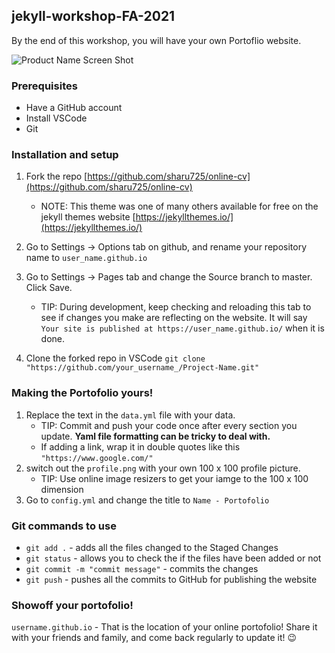 ## jekyll-workshop-FA-2021

By the end of this workshop, you will have your own Portoflio website.

![Product Name Screen Shot][sample]

### Prerequisites
* Have a GitHub account
* Install VSCode
* Git

### Installation and setup
1. Fork the repo [https://github.com/sharu725/online-cv](https://github.com/sharu725/online-cv)
      * NOTE: This theme was one of many others available for free on the jekyll themes website [https://jekyllthemes.io/](https://jekyllthemes.io/)

2. Go to Settings -> Options tab on github, and rename your repository name to `user_name.github.io`

3. Go to Settings -> Pages tab and change the Source branch to master. Click Save.
    * TIP: During development, keep checking and reloading this tab to see if changes you make are reflecting on the website.
It will say `Your site is published at https://user_name.github.io/` when it is done.

4. Clone the forked repo in VSCode 
```git clone "https://github.com/your_username_/Project-Name.git"```

### Making the Portofolio yours!
1. Replace the text in the `data.yml` file with your data.
    * TIP: Commit and push your code once after every section you update. **Yaml file formatting can be tricky to deal with.**
    * If adding a link, wrap it in double quotes like this `"https://www.google.com/"`
3. switch out the `profile.png` with your own 100 x 100 profile picture.
    * TIP: Use online image resizers to get your iamge to the 100 x 100 dimension
5. Go to `config.yml` and change the title to `Name - Portofolio`

### Git commands to use
* `git add .` - adds all the files changed to the Staged Changes
* `git status` - allows you to check the if the files have been added or not
* `git commit -m "commit message"` - commits the changes 
* `git push` - pushes all the commits to GitHub for publishing the website

[sample]: images/sample.png

### Showoff your portofolio!
`username.github.io` - That is the location of your online portofolio! Share it with your friends and family, and come back regularly to update it! 😉












